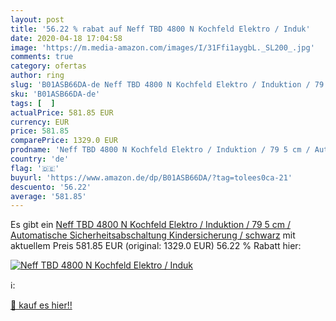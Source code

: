 ```yaml
---
layout: post
title: '56.22 % rabat auf Neff TBD 4800 N Kochfeld Elektro / Induk'
date: 2020-04-18 17:04:58
image: 'https://m.media-amazon.com/images/I/31Ffi1aygbL._SL200_.jpg'
comments: true
category: ofertas
author: ring
slug: 'B01ASB66DA-de Neff TBD 4800 N Kochfeld Elektro / Induktion / 79 5 cm /...'
sku: 'B01ASB66DA-de'
tags: [  ]
actualPrice: 581.85 EUR
currency: EUR
price: 581.85
comparePrice: 1329.0 EUR
prodname: 'Neff TBD 4800 N Kochfeld Elektro / Induktion / 79 5 cm / Automatische Sicherheitsabschaltung Kindersicherung / schwarz'
country: 'de'
flag: '🇩🇪'
buyurl: 'https://www.amazon.de/dp/B01ASB66DA/?tag=tolees0ca-21'
descuento: '56.22'
average: '581.85'
---
```


Es gibt ein [Neff TBD 4800 N Kochfeld Elektro / Induktion / 79 5 cm / Automatische Sicherheitsabschaltung Kindersicherung / schwarz](https://www.amazon.de/dp/B01ASB66DA/?tag=tolees0ca-21) mit aktuellem Preis 581.85 EUR (original: 1329.0 EUR) 56.22 % Rabatt hier:

[![Neff TBD 4800 N Kochfeld Elektro / Induk](https://m.media-amazon.com/images/I/31Ffi1aygbL._SL200_.jpg)](https://www.amazon.de/dp/B01ASB66DA/?tag=tolees0ca-21)

ℹ️:


[🛒 kauf es hier!!](https://www.amazon.de/dp/B01ASB66DA/?tag=tolees0ca-21)
